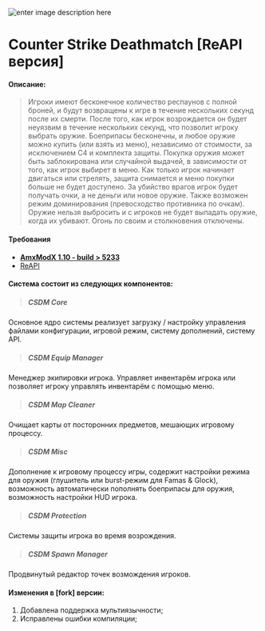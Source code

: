![enter image description here](https://encrypted-tbn0.gstatic.com/images?q=tbn:ANd9GcS11oXQFybzvtvmso2SeJqs_jHxFuu-iq5iORrjIGUUQDhE3vFxVg)
# Counter Strike Deathmatch [ReAPI версия]
#### Описание:
> Игроки имеют бесконечное количество респаунов с полной броней, и будут
> возвращены к игре в течение нескольких секунд после их смерти.
> После того, как игрок возрождается он будет неуязвим в течение нескольких секунд, что позволит
> игроку выбрать оружие.
> Боеприпасы бесконечны, и любое оружие можно купить (или взять из меню), независимо от стоимости,
> за исключением C4 и комплекта защиты.
> Покупка оружия может быть заблокирована или случайной выдачей, в зависимости от того, как игрок выбирет в меню.
> Как только игрок начинает двигаться или стрелять, защита снимается и меню покупки больше не будет доступено.
> За убийство врагов игрок будет получать очки, а не деньги или новое оружие.
> Также возможен режим доминирования (превосходство противника по очкам).
> Оружие нельзя выбросить и с игроков не будет выпадать оружие, когда их убивают.
> Огонь по своим и столкновения отключены.


#### Требования
 - [**AmxModX 1.10 - build > 5233**](https://www.amxmodx.org/downloads-new.php?branch=master)
 - [ReAPI](https://github.com/s1lentq/reapi)

#### Система состоит из следующих компонентов:
> ##### CSDM Core
 Основное ядро системы реализует загрузку / настройку управления файлами конфигурации, игровой режим, систему дополнений, систему API.
> ##### CSDM Equip Manager
 Менеджер экипировки игрока. Управляет инвентарём игрока или позволяет игроку управлять инвентарём с помощью меню.
> ##### CSDM Map Cleaner
 Очищает карты от посторонних предметов, мешающих игровому процессу.
> ##### CSDM Misc
 Дополнение к игровому процессу игры, содержит настройки режима для оружия (глушитель или burst-режим для Famas & Glock), возможность автоматически пополнять боеприпасы для оружия, возможность настройки HUD игрока.
> ##### CSDM Protection
 Системы защиты игрока во время возрождения.
> ##### CSDM Spawn Manager
 Продвинутый редактор точек возмождения игроков. 

#### Изменения в [fork] версии:
 1. Добавлена поддержка мультиязычности;
 2. Исправлены ошибки компиляции;
